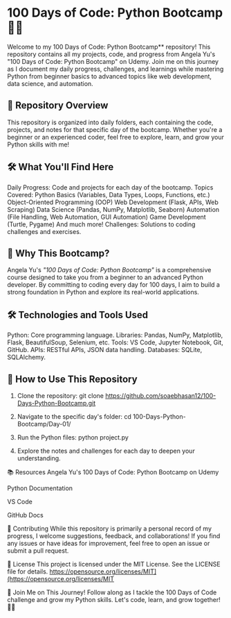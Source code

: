 # 100 Days of Code: Python Bootcamp 🚀🐍

   Welcome to my 100 Days of Code: Python Bootcamp** repository! This repository contains all my projects, code, and progress from Angela Yu's "100 Days of Code: Python Bootcamp" on Udemy. Join me on this journey as I document my daily progress, challenges, and learnings while mastering Python from beginner basics to advanced topics like web development, data science, and automation.



## 📂 Repository Overview

   This repository is organized into daily folders, each containing the code, projects, and notes for that specific day of the bootcamp. Whether you're a beginner or an experienced coder, feel free to explore, learn, and grow your Python skills with me!



## 🛠️ What You'll Find Here

   Daily Progress: Code and projects for each day of the bootcamp.
   Topics Covered:
      Python Basics (Variables, Data Types, Loops, Functions, etc.)
      Object-Oriented Programming (OOP)
      Web Development (Flask, APIs, Web Scraping)
      Data Science (Pandas, NumPy, Matplotlib, Seaborn)
      Automation (File Handling, Web Automation, GUI Automation)
      Game Development (Turtle, Pygame)
      And much more!
   Challenges: Solutions to coding challenges and exercises.




## 🚀 Why This Bootcamp?

   Angela Yu's *"100 Days of Code: Python Bootcamp"* is a comprehensive course designed to take you from a beginner to an advanced Python developer. By committing to coding every day for 100 days, I aim to build a strong foundation in Python and explore its real-world applications.


## 🛠️ Technologies and Tools Used

   Python: Core programming language.
   Libraries: Pandas, NumPy, Matplotlib, Flask, BeautifulSoup, Selenium, etc.
   Tools: VS Code, Jupyter Notebook, Git, GitHub.
   APIs: RESTful APIs, JSON data handling.
   Databases: SQLite, SQLAlchemy.



## 🚀 How to Use This Repository

1. Clone the repository:
   git clone https://github.com/soaebhasan12/100-Days-Python-Bootcamp.git

2. Navigate to the specific day's folder:
   cd 100-Days-Python-Bootcamp/Day-01/

3. Run the Python files:
   python project.py

4. Explore the notes and challenges for each day to deepen your understanding.



📚 Resources
   Angela Yu's 100 Days of Code: Python Bootcamp on Udemy

   Python Documentation

   VS Code

   GitHub Docs




🤝 Contributing
     While this repository is primarily a personal record of my progress, I welcome suggestions, feedback, and collaborations! If you find any issues or have ideas for improvement, feel free to open an issue or submit a pull request.




📄 License
    This project is licensed under the MIT License. See the LICENSE file for details.
    https://opensource.org/licenses/MIT](https://opensource.org/licenses/MIT


🌟 Join Me on This Journey!
    Follow along as I tackle the 100 Days of Code challenge and grow my Python skills. Let's code, learn, and grow together! 🚀🐍
